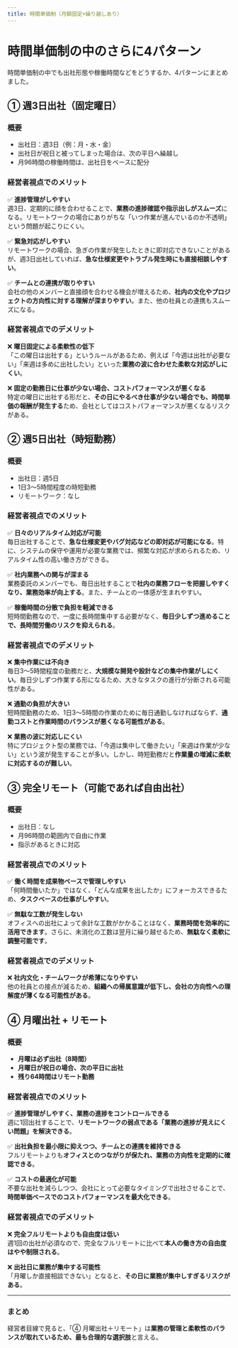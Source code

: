 ```yaml
---
title: 時間単価制（月額固定+繰り越しあり）
---
```


# **時間単価制の中のさらに4パターン**
時間単価制の中でも出社形態や稼働時間などをどうするか、4パターンにまとめました。

## **① 週3日出社（固定曜日）**
### **概要**
- 出社日：週3日（例：月・水・金）
- 出社日が祝日と被ってしまった場合は、次の平日へ繰越し
- 月96時間の稼働時間は、出社日をベースに配分

### **経営者視点でのメリット**
✅ **進捗管理がしやすい**  
週3日、定期的に顔を合わせることで、**業務の進捗確認や指示出しがスムーズ**になる。リモートワークの場合にありがちな「いつ作業が進んでいるのか不透明」という問題が起こりにくい。  

✅ **緊急対応がしやすい**  
リモートワークの場合、急ぎの作業が発生したときに即対応できないことがあるが、週3日出社していれば、**急な仕様変更やトラブル発生時にも直接相談しやすい**。  

✅ **チームとの連携が取りやすい**  
会社の他のメンバーと直接顔を合わせる機会が増えるため、**社内の文化やプロジェクトの方向性に対する理解が深まりやすい**。また、他の社員との連携もスムーズになる。  

### **経営者視点でのデメリット** 
❌ **曜日固定による柔軟性の低下**  
「この曜日は出社する」というルールがあるため、例えば「今週は出社が必要ない」「来週は多めに出社したい」といった**業務の波に合わせた柔軟な対応がしにくい**。  

❌ **固定の勤務日に仕事が少ない場合、コストパフォーマンスが悪くなる**  
特定の曜日に出社する形だと、**その日にやるべき仕事が少ない場合でも、時間単価の報酬が発生する**ため、会社としてはコストパフォーマンスが悪くなるリスクがある。  

## **② 週5日出社（時短勤務）**
### **概要**
- 出社日：週5日  
- 1日3～5時間程度の時短勤務  
- リモートワーク：なし  

### **経営者視点でのメリット**
✅ **日々のリアルタイム対応が可能**  
毎日出社することで、**急な仕様変更やバグ対応などの即対応が可能になる**。特に、システムの保守や運用が必要な業務では、頻繁な対応が求められるため、リアルタイム性の高い働き方ができる。  

✅ **社内業務への関与が深まる**  
業務委託のメンバーでも、毎日出社することで**社内の業務フローを把握しやすくなり、業務効率が向上する**。また、チームとの一体感が生まれやすい。  

✅ **稼働時間の分散で負担を軽減できる**  
短時間勤務なので、一度に長時間集中する必要がなく、**毎日少しずつ進めることで、長時間労働のリスクを抑えられる**。  

### **経営者視点でのデメリット**
❌ **集中作業には不向き**  
毎日3〜5時間程度の勤務だと、**大規模な開発や設計などの集中作業がしにくい**。毎日少しずつ作業する形になるため、大きなタスクの進行が分断される可能性がある。  

❌ **通勤の負担が大きい**  
短時間勤務のため、1日3〜5時間の作業のために毎日通勤しなければならず、**通勤コストと作業時間のバランスが悪くなる可能性がある**。  

❌ **業務の波に対応しにくい**  
特にプロジェクト型の業務では、「今週は集中して働きたい」「来週は作業が少ない」という波が発生することが多い。しかし、時短勤務だと**作業量の増減に柔軟に対応するのが難しい**。  


## **③ 完全リモート（可能であれば自由出社）**
### **概要**
- 出社日：なし  
- 月96時間の範囲内で自由に作業  
- 指示があるときに対応  

### **経営者視点でのメリット** 
✅ **働く時間を成果物ベースで管理しやすい**  
「何時間働いたか」ではなく、「どんな成果を出したか」にフォーカスできるため、**タスクベースの仕事がしやすい**。  

✅ **無駄な工数が発生しない**  
オフィスへの出社によって余計な工数がかかることはなく、**業務時間を効率的に活用できます**。さらに、未消化の工数は翌月に繰り越せるため、**無駄なく柔軟に調整可能です**。 

### **経営者視点でのデメリット**
❌ **社内文化・チームワークが希薄になりやすい**  
他の社員との接点が減るため、**組織への帰属意識が低下し、会社の方向性への理解度が薄くなる可能性がある**。  

## **④ 月曜出社 + リモート**
### **概要**
- **月曜は必ず出社（8時間）**  
- **月曜日が祝日の場合、次の平日に出社**  
- **残り64時間はリモート勤務**  

### **経営者視点でのメリット**
✅ **進捗管理がしやすく、業務の進捗をコントロールできる**  
週に1回出社することで、**リモートワークの弱点である「業務の進捗が見えにくい問題」を解決できる**。  

✅ **出社負担を最小限に抑えつつ、チームとの連携を維持できる**  
フルリモートよりも**オフィスとのつながりが保たれ、業務の方向性を定期的に確認できる**。  

✅ **コストの最適化が可能**  
不要な出社を減らしつつ、会社にとって必要なタイミングで出社させることで、**時間単価ベースでのコストパフォーマンスを最大化できる**。  

### **経営者視点でのデメリット**
❌ **完全フルリモートよりも自由度は低い**  
週1回の出社が必須なので、完全なフルリモートに比べて**本人の働き方の自由度はやや制限される**。  

❌ **出社日に業務が集中する可能性**  
「月曜しか直接相談できない」となると、**その日に業務が集中しすぎるリスクがある**。  

---

### **まとめ**
経営者目線で見ると、「④ 月曜出社＋リモート」は**業務の管理と柔軟性のバランスが取れているため、最も合理的な選択肢**と言える。